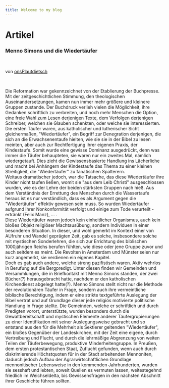 ```yaml
---
title: Welcome to my blog
---
```

<h1>Artikel</h1>
<div>
  <h3>Menno Simons und die Wiedertäufer</h3><br>
  <p>von <a href=#contact>onsPlautdietsch</a></p><br>
  <p>Die Reformation war gekennzeichnet von der Etablierung der Buchpresse. Mit der zeitgeschichtlichen Stimmung, den theologischen Auseinandersetzungen, kamen nun immer mehr größere und kleinere Gruppen zustande. Der Buchdruck verlieh vielen die Möglichkeit, ihre Gedanken schriftlich zu verbreiten, und noch mehr Menschen die Option, eine freie Wahl zum Lesen derjenigen Texte, dem Verfolgen derjenigen Schreiber, welchen sie Glauben schenkten, oder welche sie interessierten.<br>
Die ersten Täufer waren, aus katholischer und lutherischer Sicht gleichermaßen, "Wiedertäufer", ein Begriff zur Denegration derjenigen, die sich an die Erwachsenentaufe hielten, wie sie sie in der Bibel zu lesen meinten, aber auch zur Rechtfertigung ihrer eigenen Praxis, der Kindestaufe. Somit wurde eine gewisse Dominanz ausgedrückt, denn was immer die Täufer behaupteten, sie waren nur ein zweites Mal, nämlich wiedergetauft. Dies zieht die Gewissensbasierte Handlung ins Lächerliche und macht bei Anhängern der Kindestaufe das Thema zu einer kleinen Streitigkeit, die "Wiedertäufer" zu fanatischen Spalterern. <br>
Weitaus dramatischer jedoch, war die Tatsache, das diese Wiedertäufer ihre Kinder nicht taufen ließen, womit sie "aus dem Leib Christi" ausgeschlossen wurden, wie es der Lehre der beiden stärksten Gruppen nach hieß. Aus dem Verständnis der Errettung des Menschen durch die Wassertaufe heraus ist es nur verständlich, dass es als Argument gegen die "Wiedertäufer" effektiv gewesen sein muss. So wurden Wiedertäufer aufgrund ihrer Nonkonformität verfolgt und einige zum Tode verurteilt - ertränkt (Felix Manz), ... .<br>
Diese Wiedertäufer waren jedoch kein einheitlicher Organismus, auch kein bloßes Objekt religiöser Machtausübung, sondern Individuen in einer besonderen Situation. In dieser, und wohl gemerkt im Kontext einer von AUfruhr und Wandel geprägten Zeit, gab es solche, insbesondere solche mit mystischen Sonderlehren, die sich zur Errichtung des biblischen 1000jährigen Reichs berufen fühlten, wie diese oder jene Gruppe zuvor und auch seitdem es meint. Die Revolten in Amsterdam und Münster seien nur kurz angemerkt, sie verdienen ein eigenes Kapitel. <br>
Doch es gab auch andere, welche streng pazifistisch waren. Aktiv wehrlos in Berufung auf die Bergpredigt. Unter diesen finden wir Gemeinden und Versammlungen, die in Briefkontakt mit Menno Simons standen, der zwei Bücher(?) herausgebracht hatte, nachdem er den katholischen Kirchendienst abgelegt hatte(?). Menno Simons stellt nicht nur die Methode der revolutionären Täufer in Frage, sondern auch ihre vermeintliche biblische Berechtigung, indem er eine strikte textgeführte Auslegung der Bibel vertrat und auf Grundlage dieser jede religiös motivierte politische Handlung in Frage stellte.
Die Gemeinden, welche er schriftlich und durch Predigten vorort, unterstützte, wurden besonders durch die Gewaltbereitschaft und mystischen Elemente anderer Täufergrupierungen zu einer Identifikation mit seiner Auslegungsweise gebracht und so entstand aus den für die Mehrheit als Sektierer geltenden "Wiedertäufer", ein bloßes Gegenüber der Landeskirchen, mit der Zeit eine eigene, durch Vertreibung und Flucht, und durch die lehrmäßige Abgrenzung von weiten Teilen der Täuferbewegung, produktive Minderheitengruppe. In Preußen, dem ersten protestantischen Staat, Zuflucht gefunden, wenn auch durch diskrimierende Höchstquoten für in der Stadt arbeitenden Mennoniten, dadurch jedoch Aufbau der Agrarwirtschaftlichen Grundlage mennonitischer Lebensweise in den kommenden Jahrhunderten, wurden sie sesshaft und lebten, soweit Quellen es vermuten lassen, weitestegehnd friedlich im Weichseldelta, bis Gewissensfragen in den nächsten Abschnitt ihrer Geschichte führen sollten.
</p>
</div>
